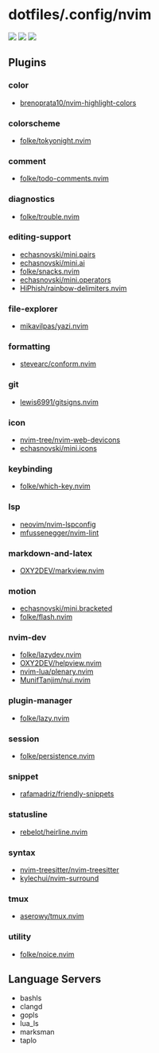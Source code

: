 # dotfiles/.config/nvim

<a href="https://dotfyle.com/matt-dong-123/dotfiles-config-nvim"><img src="https://dotfyle.com/matt-dong-123/dotfiles-config-nvim/badges/plugins?style=flat" /></a>
<a href="https://dotfyle.com/matt-dong-123/dotfiles-config-nvim"><img src="https://dotfyle.com/matt-dong-123/dotfiles-config-nvim/badges/leaderkey?style=flat" /></a>
<a href="https://dotfyle.com/matt-dong-123/dotfiles-config-nvim"><img src="https://dotfyle.com/matt-dong-123/dotfiles-config-nvim/badges/plugin-manager?style=flat" /></a>

## Plugins

### color

+ [brenoprata10/nvim-highlight-colors](https://dotfyle.com/plugins/brenoprata10/nvim-highlight-colors)

### colorscheme

+ [folke/tokyonight.nvim](https://dotfyle.com/plugins/folke/tokyonight.nvim)

### comment

+ [folke/todo-comments.nvim](https://dotfyle.com/plugins/folke/todo-comments.nvim)

### diagnostics

+ [folke/trouble.nvim](https://dotfyle.com/plugins/folke/trouble.nvim)

### editing-support

+ [echasnovski/mini.pairs](https://dotfyle.com/plugins/echasnovski/mini.pairs)
+ [echasnovski/mini.ai](https://dotfyle.com/plugins/echasnovski/mini.ai)
+ [folke/snacks.nvim](https://dotfyle.com/plugins/folke/snacks.nvim)
+ [echasnovski/mini.operators](https://dotfyle.com/plugins/echasnovski/mini.operators)
+ [HiPhish/rainbow-delimiters.nvim](https://dotfyle.com/plugins/HiPhish/rainbow-delimiters.nvim)

### file-explorer

+ [mikavilpas/yazi.nvim](https://dotfyle.com/plugins/mikavilpas/yazi.nvim)

### formatting

+ [stevearc/conform.nvim](https://dotfyle.com/plugins/stevearc/conform.nvim)

### git

+ [lewis6991/gitsigns.nvim](https://dotfyle.com/plugins/lewis6991/gitsigns.nvim)

### icon

+ [nvim-tree/nvim-web-devicons](https://dotfyle.com/plugins/nvim-tree/nvim-web-devicons)
+ [echasnovski/mini.icons](https://dotfyle.com/plugins/echasnovski/mini.icons)

### keybinding

+ [folke/which-key.nvim](https://dotfyle.com/plugins/folke/which-key.nvim)

### lsp

+ [neovim/nvim-lspconfig](https://dotfyle.com/plugins/neovim/nvim-lspconfig)
+ [mfussenegger/nvim-lint](https://dotfyle.com/plugins/mfussenegger/nvim-lint)

### markdown-and-latex

+ [OXY2DEV/markview.nvim](https://dotfyle.com/plugins/OXY2DEV/markview.nvim)

### motion

+ [echasnovski/mini.bracketed](https://dotfyle.com/plugins/echasnovski/mini.bracketed)
+ [folke/flash.nvim](https://dotfyle.com/plugins/folke/flash.nvim)

### nvim-dev

+ [folke/lazydev.nvim](https://dotfyle.com/plugins/folke/lazydev.nvim)
+ [OXY2DEV/helpview.nvim](https://dotfyle.com/plugins/OXY2DEV/helpview.nvim)
+ [nvim-lua/plenary.nvim](https://dotfyle.com/plugins/nvim-lua/plenary.nvim)
+ [MunifTanjim/nui.nvim](https://dotfyle.com/plugins/MunifTanjim/nui.nvim)

### plugin-manager

+ [folke/lazy.nvim](https://dotfyle.com/plugins/folke/lazy.nvim)

### session

+ [folke/persistence.nvim](https://dotfyle.com/plugins/folke/persistence.nvim)

### snippet

+ [rafamadriz/friendly-snippets](https://dotfyle.com/plugins/rafamadriz/friendly-snippets)

### statusline

+ [rebelot/heirline.nvim](https://dotfyle.com/plugins/rebelot/heirline.nvim)

### syntax

+ [nvim-treesitter/nvim-treesitter](https://dotfyle.com/plugins/nvim-treesitter/nvim-treesitter)
+ [kylechui/nvim-surround](https://dotfyle.com/plugins/kylechui/nvim-surround)

### tmux

+ [aserowy/tmux.nvim](https://dotfyle.com/plugins/aserowy/tmux.nvim)

### utility

+ [folke/noice.nvim](https://dotfyle.com/plugins/folke/noice.nvim)

## Language Servers

+ bashls
+ clangd
+ gopls
+ lua_ls
+ marksman
+ taplo
